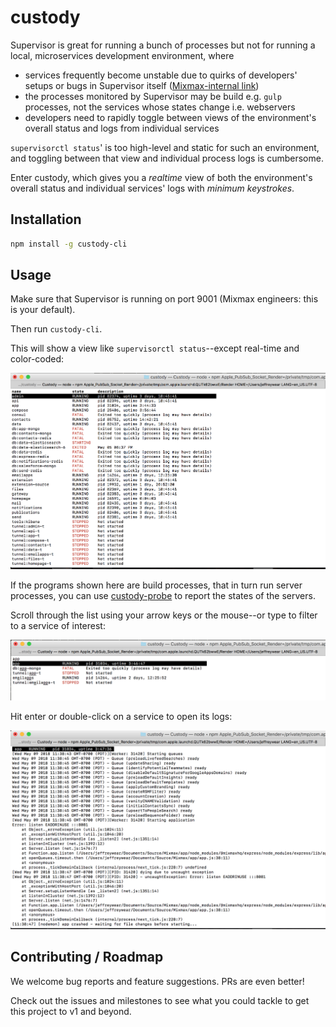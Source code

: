 # custody

Supervisor is great for running a bunch of processes but not for running a local, microservices
development environment, where

* services frequently become unstable due to quirks of developers' setups or bugs in Supervisor
itself ([Mixmax-internal link](https://docs.google.com/document/d/1H37o4X51M5dWzrF5q_bOuZNaaag8iQYMebTEwjhJWBk/edit#heading=h.5tsycreyssqn))
* the processes monitored by Supervisor may be build e.g. `gulp` processes, not the services whose
states change i.e. webservers
* developers need to rapidly toggle between views of the environment's overall status and logs from
individual services

`supervisorctl status`' is too high-level and static for such an environment, and toggling between
that view and individual process logs is cumbersome.

Enter custody, which gives you a _realtime_ view of both the environment's overall status and
individual services' logs with _minimum keystrokes_.

## Installation

```sh
npm install -g custody-cli
```

## Usage

Make sure that Supervisor is running on port 9001 (Mixmax engineers: this is your default).

Then run `custody-cli`.

This will show a view like `supervisorctl status`--except real-time and color-coded:

![](docs/status.png)

If the programs shown here are build processes, that in turn run server processes,
you can use [custody-probe](https://github.com/mixmaxhq/custody-probe)
to report the states of the servers.

Scroll through the list using your arrow keys or the mouse--or type to filter to a service of interest:

![](docs/filter.png)

Hit enter or double-click on a service to open its logs:

![](docs/logs.png)

## Contributing / Roadmap

We welcome bug reports and feature suggestions. PRs are even better!

Check out the issues and milestones to see what you could tackle to get this project to v1 and
beyond.
